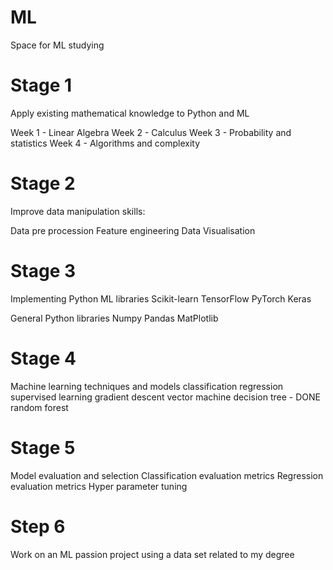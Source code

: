 # ML
Space for ML studying

# Stage 1
Apply existing mathematical knowledge to Python and ML

Week 1 - Linear Algebra
Week 2 - Calculus
Week 3 - Probability and statistics
Week 4 - Algorithms and complexity

# Stage 2
Improve data manipulation skills:

Data pre procession
Feature engineering
Data Visualisation

# Stage 3
Implementing Python ML libraries
Scikit-learn
TensorFlow
PyTorch
Keras

General Python libraries
Numpy
Pandas
MatPlotlib

# Stage 4
Machine learning techniques and models
classification
regression
supervised learning
gradient descent
vector machine
decision tree - DONE
random forest

# Stage 5
Model evaluation and selection
Classification evaluation metrics
Regression evaluation metrics
Hyper parameter tuning

# Step 6
Work on an ML passion project using a data set related to my degree
